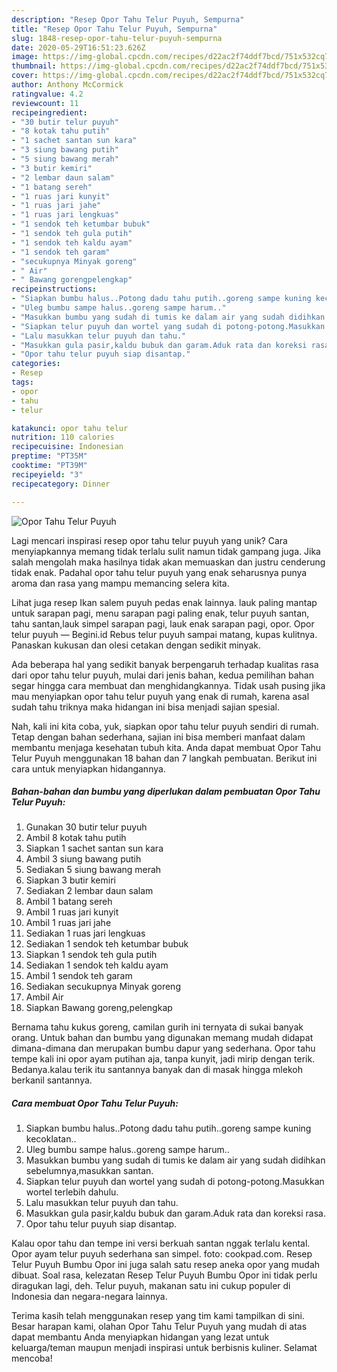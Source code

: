 ```yaml
---
description: "Resep Opor Tahu Telur Puyuh, Sempurna"
title: "Resep Opor Tahu Telur Puyuh, Sempurna"
slug: 1848-resep-opor-tahu-telur-puyuh-sempurna
date: 2020-05-29T16:51:23.626Z
image: https://img-global.cpcdn.com/recipes/d22ac2f74ddf7bcd/751x532cq70/opor-tahu-telur-puyuh-foto-resep-utama.jpg
thumbnail: https://img-global.cpcdn.com/recipes/d22ac2f74ddf7bcd/751x532cq70/opor-tahu-telur-puyuh-foto-resep-utama.jpg
cover: https://img-global.cpcdn.com/recipes/d22ac2f74ddf7bcd/751x532cq70/opor-tahu-telur-puyuh-foto-resep-utama.jpg
author: Anthony McCormick
ratingvalue: 4.2
reviewcount: 11
recipeingredient:
- "30 butir telur puyuh"
- "8 kotak tahu putih"
- "1 sachet santan sun kara"
- "3 siung bawang putih"
- "5 siung bawang merah"
- "3 butir kemiri"
- "2 lembar daun salam"
- "1 batang sereh"
- "1 ruas jari kunyit"
- "1 ruas jari jahe"
- "1 ruas jari lengkuas"
- "1 sendok teh ketumbar bubuk"
- "1 sendok teh gula putih"
- "1 sendok teh kaldu ayam"
- "1 sendok teh garam"
- "secukupnya Minyak goreng"
- " Air"
- " Bawang gorengpelengkap"
recipeinstructions:
- "Siapkan bumbu halus..Potong dadu tahu putih..goreng sampe kuning kecoklatan.."
- "Uleg bumbu sampe halus..goreng sampe harum.."
- "Masukkan bumbu yang sudah di tumis ke dalam air yang sudah didihkan sebelumnya,masukkan santan."
- "Siapkan telur puyuh dan wortel yang sudah di potong-potong.Masukkan wortel terlebih dahulu."
- "Lalu masukkan telur puyuh dan tahu."
- "Masukkan gula pasir,kaldu bubuk dan garam.Aduk rata dan koreksi rasa."
- "Opor tahu telur puyuh siap disantap."
categories:
- Resep
tags:
- opor
- tahu
- telur

katakunci: opor tahu telur 
nutrition: 110 calories
recipecuisine: Indonesian
preptime: "PT35M"
cooktime: "PT39M"
recipeyield: "3"
recipecategory: Dinner

---
```



![Opor Tahu Telur Puyuh](https://img-global.cpcdn.com/recipes/d22ac2f74ddf7bcd/751x532cq70/opor-tahu-telur-puyuh-foto-resep-utama.jpg)

Lagi mencari inspirasi resep opor tahu telur puyuh yang unik? Cara menyiapkannya memang tidak terlalu sulit namun tidak gampang juga. Jika salah mengolah maka hasilnya tidak akan memuaskan dan justru cenderung tidak enak. Padahal opor tahu telur puyuh yang enak seharusnya punya aroma dan rasa yang mampu memancing selera kita.

Lihat juga resep Ikan salem puyuh pedas enak lainnya. lauk paling mantap untuk sarapan pagi, menu sarapan pagi paling enak, telur puyuh santan, tahu santan,lauk simpel sarapan pagi, lauk enak sarapan pagi, opor. Opor telur puyuh — Begini.id Rebus telur puyuh sampai matang, kupas kulitnya. Panaskan kukusan dan olesi cetakan dengan sedikit minyak.

Ada beberapa hal yang sedikit banyak berpengaruh terhadap kualitas rasa dari opor tahu telur puyuh, mulai dari jenis bahan, kedua pemilihan bahan segar hingga cara membuat dan menghidangkannya. Tidak usah pusing jika mau menyiapkan opor tahu telur puyuh yang enak di rumah, karena asal sudah tahu triknya maka hidangan ini bisa menjadi sajian spesial.


Nah, kali ini kita coba, yuk, siapkan opor tahu telur puyuh sendiri di rumah. Tetap dengan bahan sederhana, sajian ini bisa memberi manfaat dalam membantu menjaga kesehatan tubuh kita. Anda dapat membuat Opor Tahu Telur Puyuh menggunakan 18 bahan dan 7 langkah pembuatan. Berikut ini cara untuk menyiapkan hidangannya.

<!--inarticleads1-->

##### Bahan-bahan dan bumbu yang diperlukan dalam pembuatan Opor Tahu Telur Puyuh:

1. Gunakan 30 butir telur puyuh
1. Ambil 8 kotak tahu putih
1. Siapkan 1 sachet santan sun kara
1. Ambil 3 siung bawang putih
1. Sediakan 5 siung bawang merah
1. Siapkan 3 butir kemiri
1. Sediakan 2 lembar daun salam
1. Ambil 1 batang sereh
1. Ambil 1 ruas jari kunyit
1. Ambil 1 ruas jari jahe
1. Sediakan 1 ruas jari lengkuas
1. Sediakan 1 sendok teh ketumbar bubuk
1. Siapkan 1 sendok teh gula putih
1. Sediakan 1 sendok teh kaldu ayam
1. Ambil 1 sendok teh garam
1. Sediakan secukupnya Minyak goreng
1. Ambil  Air
1. Siapkan  Bawang goreng,pelengkap


Bernama tahu kukus goreng, camilan gurih ini ternyata di sukai banyak orang. Untuk bahan dan bumbu yang digunakan memang mudah didapat dimana-dimana dan merupakan bumbu dapur yang sederhana. Opor tahu tempe kali ini opor ayam putihan aja, tanpa kunyit, jadi mirip dengan terik. Bedanya.kalau terik itu santannya banyak dan di masak hingga mlekoh berkanil santannya. 

<!--inarticleads2-->

##### Cara membuat Opor Tahu Telur Puyuh:

1. Siapkan bumbu halus..Potong dadu tahu putih..goreng sampe kuning kecoklatan..
1. Uleg bumbu sampe halus..goreng sampe harum..
1. Masukkan bumbu yang sudah di tumis ke dalam air yang sudah didihkan sebelumnya,masukkan santan.
1. Siapkan telur puyuh dan wortel yang sudah di potong-potong.Masukkan wortel terlebih dahulu.
1. Lalu masukkan telur puyuh dan tahu.
1. Masukkan gula pasir,kaldu bubuk dan garam.Aduk rata dan koreksi rasa.
1. Opor tahu telur puyuh siap disantap.


Kalau opor tahu dan tempe ini versi berkuah santan nggak terlalu kental. Opor ayam telur puyuh sederhana san simpel. foto: cookpad.com. Resep Telur Puyuh Bumbu Opor ini juga salah satu resep aneka opor yang mudah dibuat. Soal rasa, kelezatan Resep Telur Puyuh Bumbu Opor ini tidak perlu diragukan lagi, deh. Telur puyuh, makanan satu ini cukup populer di Indonesia dan negara-negara lainnya. 

Terima kasih telah menggunakan resep yang tim kami tampilkan di sini. Besar harapan kami, olahan Opor Tahu Telur Puyuh yang mudah di atas dapat membantu Anda menyiapkan hidangan yang lezat untuk keluarga/teman maupun menjadi inspirasi untuk berbisnis kuliner. Selamat mencoba!
